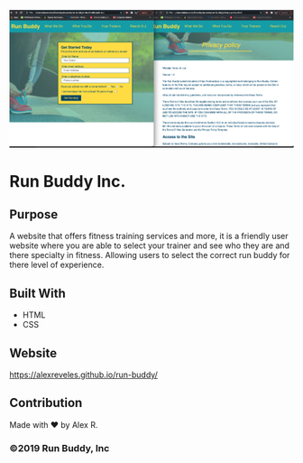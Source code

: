 

![](./assets/images/screenshot1.png) 

# Run Buddy Inc.

## Purpose
A website that offers fitness training services and more, it is a friendly user website where you are able to select your trainer and see who they are and there specialty in fitness. Allowing users to select the correct run buddy for there level of experience. 

## Built With
* HTML
* CSS

## Website
 https://alexreveles.github.io/run-buddy/

## Contribution
Made with ❤️ by Alex R.

### ©️2019 Run Buddy, Inc
